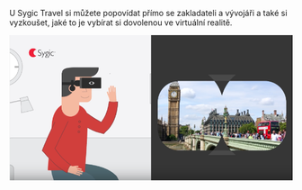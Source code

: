 U Sygic Travel si můžete popovídat přímo se zakladateli a vývojáři a také si vyzkoušet, jaké to je vybírat si dovolenou ve virtuální realitě.

<img src="/static/img/extra/2016/sygic.png" alt="" style="max-width:100%"/>